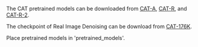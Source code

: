 The CAT pretrained models can be downloaded from [CAT-A](https://ufile.io/jb3i0ekr), [CAT-R](https://ufile.io/tk20uzp7), and [CAT-R-2](https://ufile.io/czi6mttr).

The checkpoint of Real Image Denoising can be download from [CAT-176K](https://ufile.io/hehet46n).

Place pretrained models in 'pretrained_models'.

